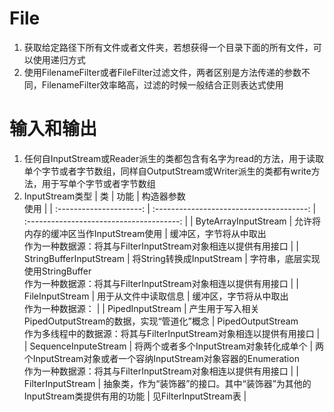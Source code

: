# File
1. 获取给定路径下所有文件或者文件夹，若想获得一个目录下面的所有文件，可以使用递归方式
2. 使用FilenameFilter或者FileFilter过滤文件，两者区别是方法传递的参数不同，FilenameFilter效率略高，过滤的时候一般结合正则表达式使用

# 输入和输出
1. 任何自InputStream或Reader派生的类都包含有名字为read的方法，用于读取单个字节或者字节数组，同样自OutputStream或Writer派生的类都有write方法，用于写单个字节或者字节数组
2. InputStream类型
|            类            |                    功能                    |               构造器参数<br>使用                |
| :---------------------: | :--------------------------------------: | :--------------------------------------: |
|  ByteArrayInputStream   |         允许将内存的缓冲区当作InputStream使用         | 缓冲区，字节将从中取出<br>作为一种数据源：将其与FilterInputStream对象相连以提供有用接口 |
| StringBufferInputStream |          将String转换成InputStream           | 字符串，底层实现使用StringBuffer<br>作为一种数据源：将其与FilterInputStream对象相连以提供有用接口 |
|     FileInputStream     |                用于从文件中读取信息                |         缓冲区，字节将从中取出<br>作为一种数据源：          |
|    PipedInputStream     |  产生用于写入相关PipedOutputStream的数据，实现“管道化”概念  | PipedOutputStream<br>作为多线程中的数据源：将其与FilterInputStream对象相连以提供有用接口 |
|  SequenceInputeStream   |        将两个或者多个InputStream对象转化成单个         | 两个InputStream对象或者一个容纳InputStream对象容器的Enumeration<br>作为一种数据源：将其与FilterInputStream对象相连以提供有用接口 |
|    FilterInputStream    | 抽象类，作为“装饰器”的接口。其中“装饰器”为其他的InputStream类提供有用的功能 |           见FilterInputStream表            |

